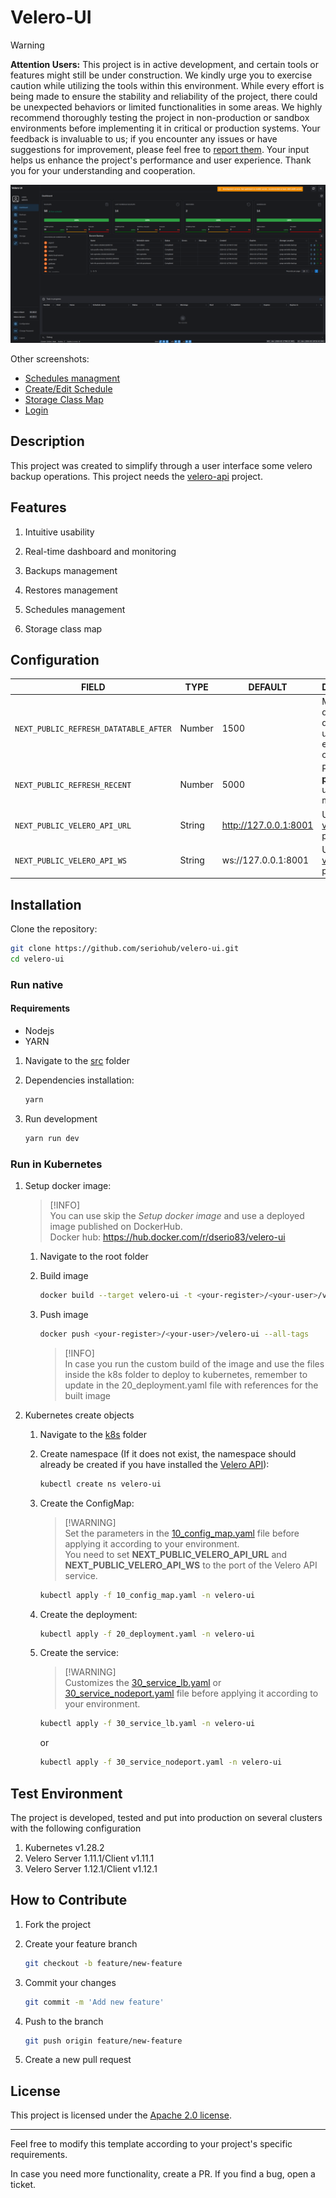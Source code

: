 # Velero-UI

> [!WARNING]  
**Attention Users:** This project is in active development, and certain tools or features might still be under construction. We kindly urge you to exercise caution while utilizing the tools within this environment. While every effort is being made to ensure the stability and reliability of the project, there could be unexpected behaviors or limited functionalities in some areas.
We highly recommend thoroughly testing the project in non-production or sandbox environments before implementing it in critical or production systems. Your feedback is invaluable to us; if you encounter any issues or have suggestions for improvement, please feel free to [report them](https://github.com/seriohub/velero-ui/issues). Your input helps us enhance the project's performance and user experience.
Thank you for your understanding and cooperation.

![alt text](/screenshots/dashboard.png)

Other screenshots:

* [Schedules managment](/screenshots/schedules.png)
* [Create/Edit Schedule](/screenshots/create_schedule.png)
* [Storage Class Map](/screenshots/storage_class_map.png)
* [Login](/screenshots/login.png)

## Description

This project was created to simplify through a user interface some velero backup operations. This project needs the [velero-api](https://github.com/seriohub/velero-api) project.

## Features

  1. Intuitive usability

  2. Real-time dashboard and monitoring

  3. Backups management

  4. Restores management

  5. Schedules management

  6. Storage class map

## Configuration

| FIELD                                 | TYPE   | DEFAULT                   | DESCRIPTION                                                              |
|---------------------------------------|--------|---------------------------|--------------------------------------------------------------------------|
| `NEXT_PUBLIC_REFRESH_DATATABLE_AFTER` | Number | 1500                      | Milliseconds delay for datatable update after each operation.            |
| `NEXT_PUBLIC_REFRESH_RECENT`          | Number | 5000                      | Polling **task in progress** updates in milliseconds.                    |
| `NEXT_PUBLIC_VELERO_API_URL`          | String | <http://127.0.0.1:8001>   | Url to http [velero-api](https://github.com/seriohub/velero-api) project |
| `NEXT_PUBLIC_VELERO_API_WS`           | String | ws://127.0.0.1:8001       | Url to ws [velero-api](https://github.com/seriohub/velero-api) project   |

## Installation

Clone the repository:

  ``` bash
  git clone https://github.com/seriohub/velero-ui.git
  cd velero-ui
  ```

### Run native

#### Requirements

* Nodejs
* YARN

1. Navigate to the [src](src) folder

2. Dependencies installation:

    ``` bash
    yarn
    ```

3. Run development

    ``` bash
    yarn run dev
    ```

### Run in Kubernetes

1. Setup docker image:

    >   [!INFO]  
    You can use skip the *Setup docker image* and use a deployed image published on DockerHub.</br>
    Docker hub: <https://hub.docker.com/r/dserio83/velero-ui>

   1. Navigate to the root folder
   2. Build image

      ``` bash
      docker build --target velero-ui -t <your-register>/<your-user>/velero-ui:<tag> -f ./docker/Dockerfile .
      ```

   3. Push image

        ``` bash
        docker push <your-register>/<your-user>/velero-ui --all-tags
        ```

      >   [!INFO]  
      In case you run the custom build of the image and use the files inside the k8s folder to deploy to kubernetes, remember to update in the 20_deployment.yaml file with references for the built image

2. Kubernetes create objects

   1. Navigate to the [k8s](k8s) folder

   2. Create namespace (If it does not exist, the namespace should already be created if you have installed the [Velero API](https://github.com/seriohub/velero-api)):

      ``` bash
      kubectl create ns velero-ui
      ```

   3. Create the ConfigMap:

      >   [!WARNING]  
      Set the parameters in the [10_config_map.yaml](k8s/10_config_map.yaml) file before applying it according to your environment.</br>
      You need to set **NEXT_PUBLIC_VELERO_API_URL** and **NEXT_PUBLIC_VELERO_API_WS** to the port of the Velero API service.

      ``` bash
      kubectl apply -f 10_config_map.yaml -n velero-ui
      ```

   4. Create the deployment:

      ``` bash
      kubectl apply -f 20_deployment.yaml -n velero-ui
      ```

   5. Create the service:

      >   [!WARNING]  
      Customizes the [30_service_lb.yaml](k8s/30_service_lb.yaml) or [30_service_nodeport.yaml](k8s/30_service_nodeport.yaml) file before applying it according to your environment.

      ``` bash
      kubectl apply -f 30_service_lb.yaml -n velero-ui
      ```

      or

      ``` bash
      kubectl apply -f 30_service_nodeport.yaml -n velero-ui
      ```

## Test Environment

The project is developed, tested and put into production on several clusters with the following configuration

1. Kubernetes v1.28.2
2. Velero Server 1.11.1/Client v1.11.1
3. Velero Server 1.12.1/Client v1.12.1

## How to Contribute

1. Fork the project
2. Create your feature branch

    ``` bash
    git checkout -b feature/new-feature
    ```

3. Commit your changes

    ``` bash
   git commit -m 'Add new feature'
   ```

4. Push to the branch

    ``` bash
   git push origin feature/new-feature
   ```

5. Create a new pull request

## License

This project is licensed under the [Apache 2.0 license](LICENSE).

---

Feel free to modify this template according to your project's specific requirements.

In case you need more functionality, create a PR. If you find a bug, open a ticket.
